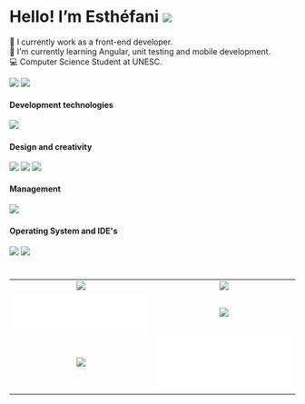  # Hello! I’m Esthéfani <img src="https://media.giphy.com/media/hvRJCLFzcasrR4ia7z/giphy.gif" width="25px">

🔭 I currently work as a front-end developer. <br/>
🌱 I'm currently learning Angular, unit testing and mobile development. <br/>
💻 Computer Science Student at UNESC.
<br/>
<div>
 
 <a  href = "mailto: esthefani_possamai@hotmail.com" target="_blank"><img src="https://img.shields.io/badge/-Gmail-%23333?style=for-the-badge&logo=gmail&logoColor=white" target="_blank"></a>
  <a href="https://www.linkedin.com/in/esth%C3%A9fani-possamai-41b4981a3?lipi=urn%3Ali%3Apage%3Ad_flagship3_profile_view_base_contact_details%3BIDL8KCwgTcuUaogq7jl9sw%3D%3D" target="_blank"><img src="https://img.shields.io/badge/-LinkedIn-%230077B5?style=for-the-badge&logo=linkedin&logoColor=white" target="_blank"></a>
</div>

#### Development technologies 
<div align="left">
    <img src="https://skillicons.dev/icons?i=react,ts,js,materialui,styledcomponents,html,css,java,mysql&theme=dark" />
</div>

#### Design and creativity
<div align="left" display:"flex">
  <img  width="45" heigth="45" src="https://cdn.jsdelivr.net/gh/devicons/devicon/icons/behance/behance-original.svg" />   
  <img width="45" heigth="45" src="https://cdn.jsdelivr.net/gh/devicons/devicon/icons/canva/canva-original.svg" />
  <img src="https://skillicons.dev/icons?i=figma,&theme=dark" />      
</div>

#### Management 
<div align="left">
    <img src="https://skillicons.dev/icons?i=git,github,&theme=dark" />
</div>

#### Operating System and IDE's
<div align="left">
 
   <img width="45" heigth="45" src="https://cdn.jsdelivr.net/gh/devicons/devicon/icons/windows8/windows8-original.svg" />  
   <img src="https://skillicons.dev/icons?i=linux,vscode,eclipse&theme=dark" />
</div>

#

<div align="left">
<table>
  <tr>
    <td align="center">
      <img src="https://github.com/Esthefani-Possamai/Esthefani-Possamai/blob/master/metrics.classic.svg">
    </td>
    <td align="center">
      <img src="https://github.com/Esthefani-Possamai/Esthefani-Possamai/blob/master/metrics.plugin.achievements.svg">
    </td>
  </tr>
  <tr>
    <td align="center">
      <img src="https://github.com/Esthefani-Possamai/Esthefani-Possamai/blob/master/metrics.plugin.languages.svg">
    </td>
    <td align="center">
      <img src="https://github.com/Esthefani-Possamai/Esthefani-Possamai/blob/master/metrics.plugin.reactions.svg">
    </td>
  </tr>
  <tr>
    <td align="center">
      <img src="https://github.com/Esthefani-Possamai/Esthefani-Possamai/blob/master/metrics.plugin.wakatime.svg">
    </td>
    <td align="center">
      <img src="https://github.com/Esthefani-Possamai/Esthefani-Possamai/blob/master/metrics.plugin.isocalendar.svg">
    </td
  </tr>
</table>

 
 </div>
